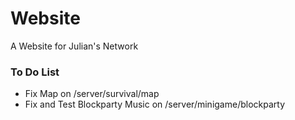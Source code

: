 # Website
A Website for Julian's Network

### To Do List
- Fix Map on /server/survival/map
- Fix and Test Blockparty Music on /server/minigame/blockparty
